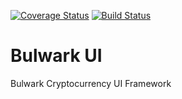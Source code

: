 [![Coverage Status](https://coveralls.io/repos/github/dustinengle/bulwark-ui/badge.svg?branch=master)](https://coveralls.io/github/dustinengle/bulwark-ui?branch=master)
[![Build Status](https://travis-ci.org/dustinengle/bulwark-ui.svg?branch=master)](https://travis-ci.org/dustinengle/bulwark-ui)

# Bulwark UI
Bulwark Cryptocurrency UI Framework

